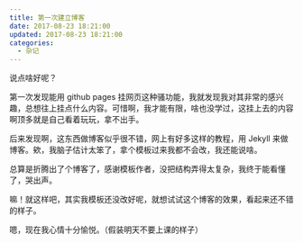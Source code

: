 ```yaml
---
title: 第一次建立博客
date: 2017-08-23 18:21:00
updated: 2017-08-23 18:21:00
categories:
  - 杂记
---
```


说点啥好呢？

<!--more-->

第一次发现能用 github pages 挂网页这种骚功能，我就发现我对其非常的感兴趣，总想往上挂点什么内容。可惜啊，我才能有限，啥也没学过，这挂上去的内容啊顶多就是自己看着玩玩，拿不出手。

后来发现啊，这东西做博客似乎很不错，网上有好多这样的教程，用 Jekyll 来做博客。欸，我脑子估计太笨了，拿个模板过来我都不会改，我还能说啥。

总算是折腾出了个博客了，感谢模板作者，没把结构弄得太复杂，我终于能看懂了，哭出声。

嘛！就这样吧，其实我模板还没改好呢，就想试试这个博客的效果，看起来还不错的样子。

嗯，现在我心情十分愉悦。（假装明天不要上课的样子）

